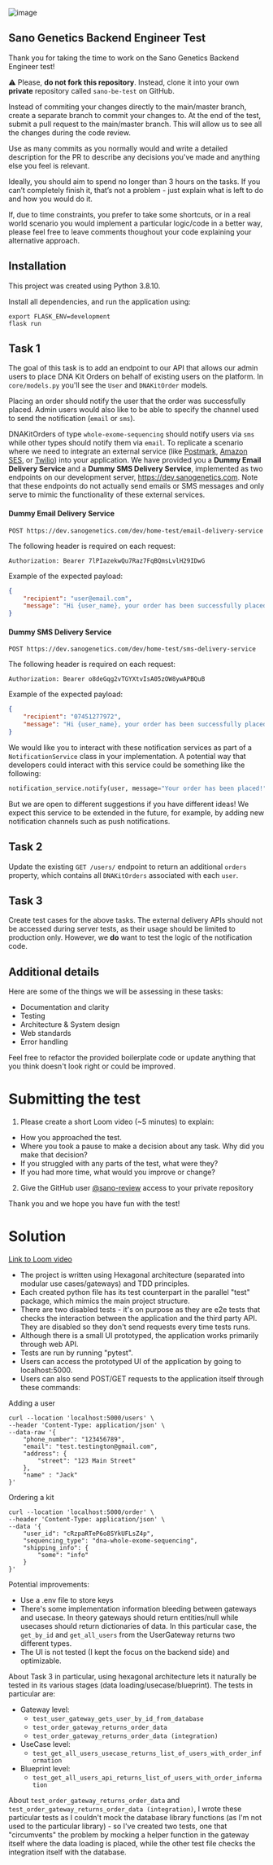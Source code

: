 ![image](https://user-images.githubusercontent.com/13378850/176657886-e99a1dff-afcf-431f-a093-757cddba0d15.png)

## Sano Genetics Backend Engineer Test
Thank you for taking the time to work on the Sano Genetics Backend Engineer test!

⚠️ Please, **do not fork this repository**. Instead, clone it into your own **private** repository called `sano-be-test` on GitHub.

Instead of commiting your changes directly to the main/master branch, create a separate branch to commit your changes to. At the end of the test, submit a pull request to the main/master branch. This will allow us to see all the changes during the code review.

Use as many commits as you normally would and write a detailed description for the PR to describe any decisions you've made and anything else you feel is relevant.

Ideally, you should aim to spend no longer than 3 hours on the tasks. If you can’t completely finish it, that’s not a problem - just explain what is left to do and how you would do it.

If, due to time constraints, you prefer to take some shortcuts, or in a real world scenario you would implement a particular logic/code in a better way, please feel free to leave comments thoughout your code explaining your alternative approach.


## Installation
This project was created using Python 3.8.10.

Install all dependencies, and run the application using:
```
export FLASK_ENV=development                                  
flask run
```


## Task 1

The goal of this task is to add an endpoint to our API that allows our admin users to place DNA Kit Orders on behalf of existing users on the platform. In `core/models.py` you'll see the `User` and `DNAKitOrder` models. 

Placing an order should notify the user that the order was successfully placed. Admin users would also like to be able to specify the channel used to send the notification (`email` or `sms`).

DNAKitOrders of type `whole-exome-sequencing` should notify users via `sms` while other types should notify them via `email`. To replicate a scenario where we need to integrate an external service (like [Postmark](https://postmarkapp.com/), [Amazon SES](https://aws.amazon.com/ses/), or [Twilio](https://www.twilio.com/messaging)) into your application. We have provided you a **Dummy Email Delivery Service** and a **Dummy SMS Delivery Service**, implemented as two endpoints on our development server, https://dev.sanogenetics.com. Note that these endpoints do not actually send emails or SMS messages and only serve to mimic the functionality of these external services.

#### Dummy Email Delivery Service

```
POST https://dev.sanogenetics.com/dev/home-test/email-delivery-service
```

The following header is required on each request:

```
Authorization: Bearer 7lPIazekwQu7Raz7FqBQmsLvlH29IDwG
```

Example of the expected payload:

```json
{
    "recipient": "user@email.com",
    "message": "Hi {user_name}, your order has been successfully placed."
}
```

#### Dummy SMS Delivery Service
```
POST https://dev.sanogenetics.com/dev/home-test/sms-delivery-service
```

The following header is required on each request:

```
Authorization: Bearer o8deGqg2vTGYXtvIsA05zOW8ywAPBQuB
```

Example of the expected payload:
```json
{
    "recipient": "07451277972",
    "message": "Hi {user_name}, your order has been successfully placed."
}
```

    

We would like you to interact with these notification services as part of a `NotificationService` class in your implementation. A potential way that developers could interact with this service could be something like the following:

```python
notification_service.notify(user, message="Your order has been placed!", channel='sms')
```

But we are open to different suggestions if you have different ideas! We expect this service to be extended in the future, for example, by adding new notification channels such as push notifications.


## Task 2

Update the existing `GET /users/` endpoint to return an additional `orders` property, which contains all `DNAKitOrders` associated with each `user`.


## Task 3

Create test cases for the above tasks. The external delivery APIs should not be accessed during server tests, as their usage should be limited to production only. However, we **do** want to test the logic of the notification code.


## Additional details
Here are some of the things we will be assessing in these tasks:
* Documentation and clarity
* Testing 
* Architecture & System design
* Web standards
* Error handling

Feel free to refactor the provided boilerplate code or update anything that you think doesn't look right or could be improved.


# Submitting the test

1. Please create a short Loom video (~5 minutes) to explain:
* How you approached the test.
* Where you took a pause to make a decision about any task. Why did you make that decision?
* If you struggled with any parts of the test, what were they?
* If you had more time, what would you improve or change?


2. Give the GitHub user [@sano-review](https://github.com/sano-review) access to your private repository

Thank you and we hope you have fun with the test!

# Solution

[Link to Loom video](https://www.loom.com/share/13dca2c4be604f3a9c82145a0eeb54cb)

- The project is written using Hexagonal architecture (separated into modular use cases/gateways) and TDD principles.
- Each created python file has its test counterpart in the parallel "test" package, which mimics the main project structure.
- There are two disabled tests - it's on purpose as they are e2e tests that checks the interaction between the application and the third party API. They are disabled so they don't send requests every time tests runs.
- Although there is a small UI prototyped, the application works primarily through web API.
- Tests are run by running "pytest".
- Users can access the prototyped UI of the application by going to localhost:5000.
- Users can also send POST/GET requests to the application itself through these commands:

Adding a user
```
curl --location 'localhost:5000/users' \
--header 'Content-Type: application/json' \
--data-raw '{
    "phone_number": "123456789",
    "email": "test.testington@gmail.com",
    "address": {
        "street": "123 Main Street"
    },
    "name" : "Jack"
}'
```

Ordering a kit
```
curl --location 'localhost:5000/order' \
--header 'Content-Type: application/json' \
--data '{
    "user_id": "cRzpaRTeP6o8SYkUFLsZ4p",
    "sequencing_type": "dna-whole-exome-sequencing",
    "shipping_info": {
        "some": "info"
    }
}'
```

Potential improvements:
- Use a .env file to store keys
- There's some implementation information bleeding between gateways and usecase. In theory gateways should return entities/null while usecases should return dictionaries of data. In this particular case, the `get_by_id` and `get_all_users` from the UserGateway returns two different types.
- The UI is not tested (I kept the focus on the backend side) and optimizable.

About Task 3 in particular, using hexagonal architecture lets it naturally be tested in its various stages (data loading/usecase/blueprint).
The tests in particular are:
- Gateway level:
  - `test_user_gateway_gets_user_by_id_from_database`
  - `test_order_gateway_returns_order_data` 
  - `test_order_gateway_returns_order_data (integration)`
- UseCase level:
  - `test_get_all_users_usecase_returns_list_of_users_with_order_information`
- Blueprint level:
  - `test_get_all_users_api_returns_list_of_users_with_order_information`


About `test_order_gateway_returns_order_data` and `test_order_gateway_returns_order_data (integration)`, I wrote these particular tests as I couldn't mock the database library functions (as I'm not used to the particular library) - so I've created two tests, one that "circumvents" the problem by mocking a helper function in the gateway itself where the data loading is placed, while the other test file checks the integration itself with the database.
